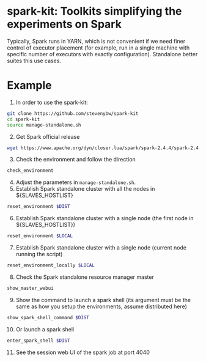 # spark-kit: Toolkits simplifying the experiments on Spark

Typically, Spark runs in YARN, which is not convenient if we need finer control of executor placement (for example, run in a single machine with specific number of executors with exactly configuration).
Standalone better suites this use cases. 

# Example

1. In order to use the spark-kit:
```bash
git clone https://github.com/stevenybw/spark-kit
cd spark-kit
source manage-standalone.sh
```
2. Get Spark official release
```bash
wget https://www.apache.org/dyn/closer.lua/spark/spark-2.4.4/spark-2.4.4-bin-hadoop2.7.tgz
```
3. Check the environment and follow the direction
```bash
check_environment
```
4. Adjust the parameters in `manage-standalone.sh`.
5. Establish Spark standalone cluster with all the nodes in ${SLAVES_HOSTLIST}
```bash
reset_environment $DIST
```
6. Establish Spark standalone cluster with a single node (the first node in ${SLAVES_HOSTLIST})
```bash
reset_environment $LOCAL
```
7. Establish Spark standalone cluster with a single node (current node running the script)
```bash
reset_environment_locally $LOCAL
```
8. Check the Spark standalone resource manager master
```bash
show_master_webui
```
9. Show the command to launch a spark shell (its argument must be the same as how you setup the environments, assume distributed here)
```bash
show_spark_shell_command $DIST
```
10. Or launch a spark shell
```bash
enter_spark_shell $DIST
```
11. See the session web UI of the spark job at port 4040